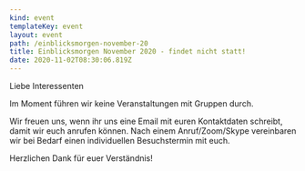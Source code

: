 ```yaml
---
kind: event
templateKey: event
layout: event
path: /einblicksmorgen-november-20
title: Einblicksmorgen November 2020 - findet nicht statt!
date: 2020-11-02T08:30:06.819Z
---
```

Liebe Interessenten

Im Moment führen wir keine Veranstaltungen mit Gruppen durch.

Wir freuen uns, wenn ihr uns eine Email mit euren Kontaktdaten schreibt, damit wir euch anrufen können. Nach einem Anruf/Zoom/Skype vereinbaren wir bei Bedarf einen individuellen Besuchstermin mit euch.

Herzlichen Dank für euer Verständnis!